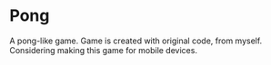 # Pong
A pong-like game.
Game is created with original code, from myself. 
Considering making this game for mobile devices. 
